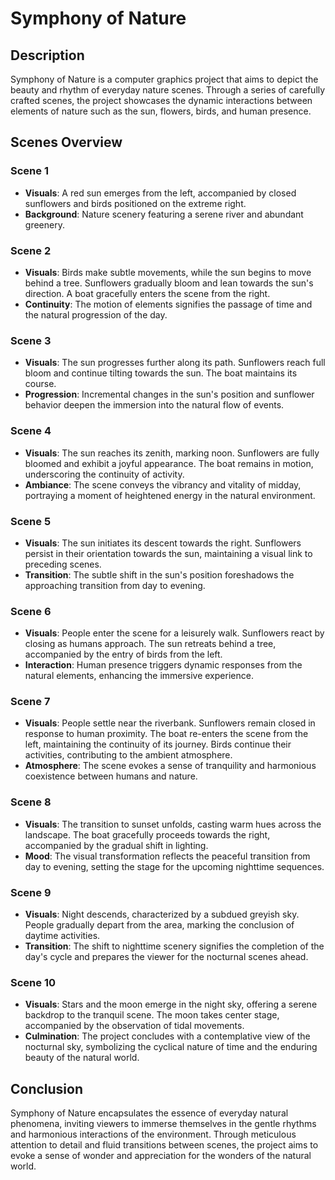 # Symphony of Nature

## Description
Symphony of Nature is a computer graphics project that aims to depict the beauty and rhythm of everyday nature scenes. Through a series of carefully crafted scenes, the project showcases the dynamic interactions between elements of nature such as the sun, flowers, birds, and human presence.

## Scenes Overview

### Scene 1
- **Visuals**: A red sun emerges from the left, accompanied by closed sunflowers and birds positioned on the extreme right.
- **Background**: Nature scenery featuring a serene river and abundant greenery.

### Scene 2
- **Visuals**: Birds make subtle movements, while the sun begins to move behind a tree. Sunflowers gradually bloom and lean towards the sun's direction. A boat gracefully enters the scene from the right.
- **Continuity**: The motion of elements signifies the passage of time and the natural progression of the day.

### Scene 3
- **Visuals**: The sun progresses further along its path. Sunflowers reach full bloom and continue tilting towards the sun. The boat maintains its course.
- **Progression**: Incremental changes in the sun's position and sunflower behavior deepen the immersion into the natural flow of events.

### Scene 4
- **Visuals**: The sun reaches its zenith, marking noon. Sunflowers are fully bloomed and exhibit a joyful appearance. The boat remains in motion, underscoring the continuity of activity.
- **Ambiance**: The scene conveys the vibrancy and vitality of midday, portraying a moment of heightened energy in the natural environment.

### Scene 5
- **Visuals**: The sun initiates its descent towards the right. Sunflowers persist in their orientation towards the sun, maintaining a visual link to preceding scenes.
- **Transition**: The subtle shift in the sun's position foreshadows the approaching transition from day to evening.

### Scene 6
- **Visuals**: People enter the scene for a leisurely walk. Sunflowers react by closing as humans approach. The sun retreats behind a tree, accompanied by the entry of birds from the left.
- **Interaction**: Human presence triggers dynamic responses from the natural elements, enhancing the immersive experience.

### Scene 7
- **Visuals**: People settle near the riverbank. Sunflowers remain closed in response to human proximity. The boat re-enters the scene from the left, maintaining the continuity of its journey. Birds continue their activities, contributing to the ambient atmosphere.
- **Atmosphere**: The scene evokes a sense of tranquility and harmonious coexistence between humans and nature.

### Scene 8
- **Visuals**: The transition to sunset unfolds, casting warm hues across the landscape. The boat gracefully proceeds towards the right, accompanied by the gradual shift in lighting.
- **Mood**: The visual transformation reflects the peaceful transition from day to evening, setting the stage for the upcoming nighttime sequences.

### Scene 9
- **Visuals**: Night descends, characterized by a subdued greyish sky. People gradually depart from the area, marking the conclusion of daytime activities.
- **Transition**: The shift to nighttime scenery signifies the completion of the day's cycle and prepares the viewer for the nocturnal scenes ahead.

### Scene 10
- **Visuals**: Stars and the moon emerge in the night sky, offering a serene backdrop to the tranquil scene. The moon takes center stage, accompanied by the observation of tidal movements.
- **Culmination**: The project concludes with a contemplative view of the nocturnal sky, symbolizing the cyclical nature of time and the enduring beauty of the natural world.

## Conclusion
Symphony of Nature encapsulates the essence of everyday natural phenomena, inviting viewers to immerse themselves in the gentle rhythms and harmonious interactions of the environment. Through meticulous attention to detail and fluid transitions between scenes, the project aims to evoke a sense of wonder and appreciation for the wonders of the natural world.

